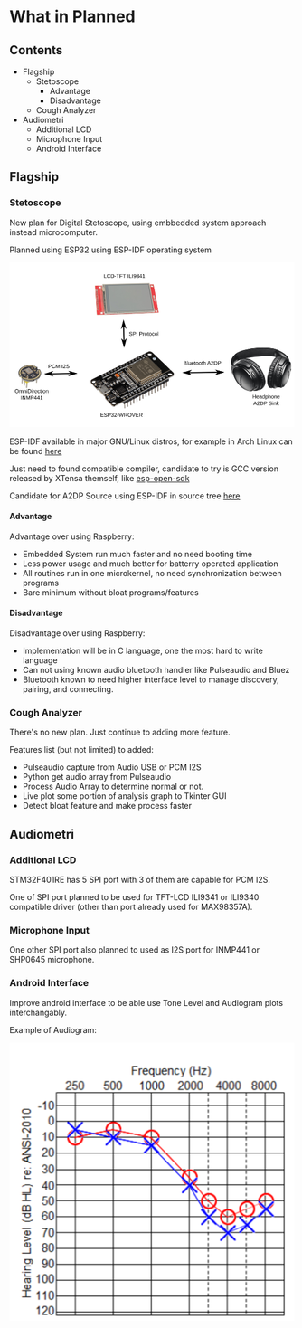 # What in Planned

## Contents
- Flagship
	+ Stetoscope
		* Advantage
		* Disadvantage
	+ Cough Analyzer
- Audiometri
	+ Additional LCD
	+ Microphone Input
	+ Android Interface
	
## Flagship

### Stetoscope

New plan for Digital Stetoscope, using embbedded system approach instead microcomputer.

Planned using ESP32 using ESP-IDF operating system

![images](images/stetoscope_new.png?raw=true)

ESP-IDF available in major GNU/Linux distros, for example in Arch Linux can be found [here](https://aur.archlinux.org/packages/esp-idf/)

Just need to found compatible compiler, candidate to try is GCC version released by XTensa themself, like [esp-open-sdk](https://aur.archlinux.org/packages/esp-open-sdk-git/)  

Candidate for A2DP Source using ESP-IDF in source tree [here](https://github.com/pschatzmann/ESP32-A2DP)

#### Advantage

Advantage over using Raspberry:
- Embedded System run much faster and no need booting time
- Less power usage and much better for batterry operated application
- All routines run in one microkernel, no need synchronization between programs
- Bare minimum without bloat programs/features

#### Disadvantage

Disadvantage over using Raspberry:
- Implementation will be in C language, one the most hard to write language
- Can not using known audio bluetooth handler like Pulseaudio and Bluez
- Bluetooth known to need higher interface level to manage discovery, pairing, and connecting.

### Cough Analyzer

There's no new plan. Just continue to adding more feature.

Features list (but not limited) to added:
- Pulseaudio capture from Audio USB or PCM I2S
- Python get audio array from Pulseaudio
- Process Audio Array to determine normal or not.
- Live plot some portion of analysis graph to Tkinter GUI
- Detect bloat feature and make process faster

## Audiometri

### Additional LCD

STM32F401RE has 5 SPI port with 3 of them are capable for PCM I2S.

One of SPI port planned to be used for TFT-LCD ILI9341 or ILI9340 compatible driver (other than port already used for MAX98357A).

### Microphone Input

One other SPI port also planned to used as I2S port for INMP441 or SHP0645 microphone.

### Android Interface 

Improve android interface to be able use Tone Level and Audiogram plots interchangably.

Example of Audiogram:

![images](images/audiogram.png?raw=true)